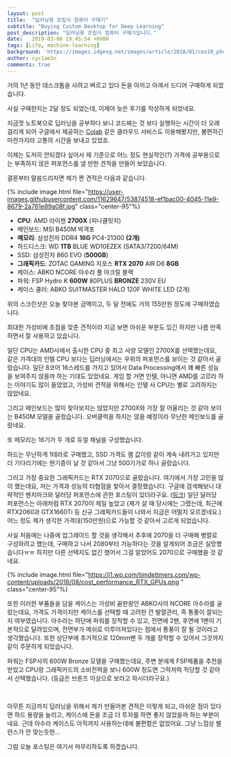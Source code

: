 ```yaml
---
layout: post
title:  "딥러닝용 조립식 컴퓨터 구매기"
subtitle: "Buying Custom Desktop for Deep Learning"
post_description: "딥러닝용 조립식 컴퓨터 구매기입니다."
date:   2019-03-06 19:45:54 +0900
tags: [Life, machine-learning]
background: 'https://images.idgesg.net/images/article/2018/01/ces18_pho_016_origindesktops-100746738-large.jpg'
author: cyc1am3n
comments: true
---
```


거의 1년 동안 데스크톱을 사려고 벼르고 있다 돈을 아끼고 아껴서 드디어 구매하게 되었습니다.

사실 구매한지는 2달 정도 되었는데, 이제야 늦은 후기를 작성하게 되었네요.

지금껏 노트북으로 딥러닝을 공부하다 보니 코드짜는 것 보다 실행하는 시간이 더 오래걸리게 되어 구글에서 제공하는 [Colab](https://colab.research.google.com) 같은 클라우드 서비스도 이용해봤지만, 불편하긴 마찬가지라 고통의 시간을 보내고 있었죠.

이제는 도저히 안되겠다 싶어서 제 기준으로 어느 정도 현실적인(?) 가격에 공부용으로는 부족하지 않은 퍼포먼스를 낼 만한 견적을 만들어 보았습니다.

결론부터 말씀드리자면 제가 짠 견적은 다음과 같습니다.

{% include image.html file="https://user-images.githubusercontent.com/11629647/53874518-ef1bac00-4045-11e9-8679-2a761e89a08f.jpg" class="center-95"%}

* **CPU**: AMD 라이젠 **2700X** (피나클릿지)
* 메인보드: MSI B450M 박격포
* **메모리**: 삼성전자 DDR4 **16G** PC4-21300 **(2개)**
* 하드디스크: WD **1TB** BLUE WD10EZEX (SATA3/7200/64M)
* SSD: 삼성전자 860 EVO (**500GB**)
* **그래픽카드**: ZOTAC GAMING 지포스 **RTX 2070** AIR D6 **8GB**
* 케이스: ABKO NCORE 아수라 풀 아크릴 블랙
* 파워: FSP Hydro K **600W** 80PLUS **BRONZE** 230V EU
* 케이스 쿨러: ABKO SUITMASTER HALO 120F WHITE LED (2개)

위의 스크린샷은 오늘 찾아본 금액이고, 두 달 전에도 거의 155만원 정도에 구매하였습니다.

최대한 가성비에 초점을 맞춘 견적이라 지금 보면 아쉬운 부분도 있긴 하지만 나름 만족하면서 잘 사용하고 있습니다.

일단 CPU는 AMD사에서 출시한 CPU 중 최고 사양 모델인 2700X를 선택했는데요, 같은 가격대의 인텔 CPU 보다는 딥러닝에서는 우위의 퍼포먼스를 보이는 것 같아서 골랐습니다. 일단 8코어 16스레드를 가지고 있어서 Data Processing에서 꽤 빠른 성능을 보여주지 않을까 하는 기대도 있었네요. 게임 할 거면 인텔, 아니면 AMD를 고르라 하는 이야기도 많이 들었었고, 가성비 견적을 위해서는 인텔 사 CPU는 별로 고려하지는 않았네요.

그리고 메인보드는 많이 찾아보지는 않았지만 2700X와 가장 잘 어울리는 것 같아 보이는 B450M 모델을 골랐습니다. 오버클럭을 하지는 않을 예정이라 무난한 메인보드를 골랐네요.

또 메모리는 16기가 두 개로 듀얼 채널을 구성했습니다.

하드는 무난하게 1테라로 구매했고, SSD 가격도 램 값이랑 같이 계속 내려가고 있지만 더 기다리기에는 현기증이 날 것 같아서 그냥 500기가로 하나 골랐습니다.

그리고 가장 중요한 그래픽카드는 RTX 2070으로 골랐습니다. 여기에서 가장 고민을 많이 했는데요, 저는 가격과 성능의 타협점을 찾아서 결정했습니다. 구글에 검색해보니 대략적인 벤치마크와 달러당 퍼포먼스에 관한 포스팅이 있더라구요. ([링크](http://timdettmers.com/2018/11/05/which-gpu-for-deep-learning/)) 일단 달러당 퍼포먼스는 아래처럼 RTX 2070이 제일 높았고 (제가 살 때 당시에는 그랬는데, 최근에 RTX2060과 GTX1660Ti 등 신규 그래픽카드들이 나와서 지금은 어떨지 모르겠네요.) 어느 정도 제가 생각한 가격대(150만원)으로 가능할 것 같아서 고르게 되었습니다.

사실 처음에는 나중에 업그레이드 할 것을 생각해서 추후에 2070을 더 구매해 병렬로 구성하려고 했는데, 구매하고 나서 2080부터 가능하다는 것을 알게되어 조금은 실망했습니다ㅠㅠ 하지만 다른 선택지도 없긴 했어서 그걸 알았어도 2070으로 구매했을 것 같네요.

{% include image.html file="https://i1.wp.com/timdettmers.com/wp-content/uploads/2018/08/cost_performance_RTX_GPUs.png " class="center-95"%}

또한 이러한 부품들을 담을 케이스는 가성비 끝판왕인 ABKO사의 NCORE 아수라를 골랐는데요, 가격도 가격이지만 케이스를 선택할 때 고려한 건 발열관리, 즉 통풍이 잘되는지 여부였습니다. 아수라는 하단에 파워를 장착할 수 있고, 전면에 2팬, 후면에 1팬이 기본적으로 달려있으며, 전면부가 메쉬로 이루어져있다는 점에서 통풍이 잘 될 것이라고 생각했습니다. 또한 상단부에 추가적으로 120mm팬 두 개를 장착할 수 있어서 그것까지 같이 주문하게 되었습니다.

파워는 FSP사의 600W Bronze 모델을 구매했는데요, 주변 분에게 FSP제품을 추천을 받았고 CPU랑 그래픽카드의 소비전력을 보니 600W 정도면 그럭저럭 적당할 것 같아서 선택했습니다. (등급은 브론즈 이상으로 보라고 하시더라구요.)

<br />

아무튼 지금까지 딥러닝을 위해서 제가 만들어본 견적은 이렇게 되고, 아쉬운 점이 있다면 하드 용량을 늘리고, 케이스에 돈을 조금 더 투자를 하면 좋지 않았을까 하는 부분이네요. 근데 아수라 케이스도 아직까지 사용하는데에 불편함은 없었어요. 그냥 느낌상 밸런스가 안 맞는듯한...

그럼 오늘 포스팅은 여기서 마무리하도록 하겠습니다.